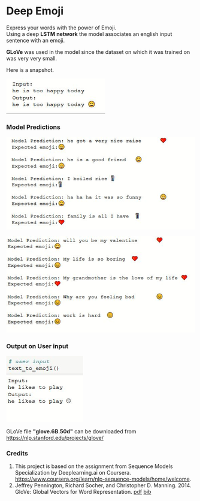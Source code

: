 # Deep Emoji
Express your words with the power of Emoji. <br>
Using a deep **LSTM network** the model associates an english input sentence with an emoji. 

**GLoVe**  was used in the model since the dataset on which it was trained on was very very small. 

Here is a snapshot.<br>

![alt text](images/4.JPG)

### Model Predictions
![alt text](images/1.JPG)


![alt text](images/2.JPG)


### Output on User input
![alt text](images/3.JPG)

GLoVe file **"glove.6B.50d"** can be downloaded from https://nlp.stanford.edu/projects/glove/

### Credits
1. This project is based on the assignment from Sequence Models Specialization by Deeplearning.ai on Coursera.
https://www.coursera.org/learn/nlp-sequence-models/home/welcome.
2. Jeffrey Pennington, Richard Socher, and Christopher D. Manning. 2014. GloVe: Global Vectors for Word Representation. [pdf](https://nlp.stanford.edu/pubs/glove.pdf) [bib](https://nlp.stanford.edu/pubs/glove.bib)

